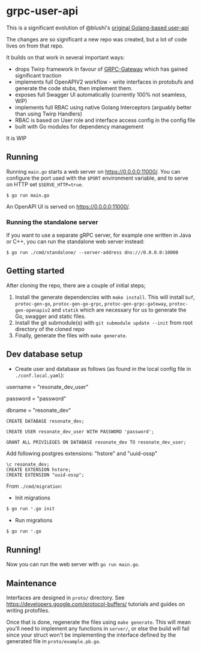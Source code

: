 # grpc-user-api

This is a significant evolution of @blushi's [original Golang-based user-api](https://github.com/resonatecoop/user-api-old)

The changes are so significant a new repo was created, but a lot of code lives on from that repo.

It builds on that work in several important ways:

- drops Twirp framework in favour of [GRPC-Gateway](https://grpc-ecosystem.github.io/grpc-gateway/) which has gained significant traction
- implements full OpenAPIV2 workflow - write interfaces in protobufs and generate the code stubs, then implement them.
- exposes full Swagger UI automatically (currently 100% not seamless, WIP)
- implements full RBAC using native Golang Interceptors (arguably better than using Twirp Handlers)
- RBAC is based on User role and interface access config in the config file
- built with Go modules for dependency management

It is WIP

## Running

Running `main.go` starts a web server on https://0.0.0.0:11000/. You can configure
the port used with the `$PORT` environment variable, and to serve on HTTP set
`$SERVE_HTTP=true`.

```
$ go run main.go
```

An OpenAPI UI is served on https://0.0.0.0:11000/.

### Running the standalone server

If you want to use a separate gRPC server, for example one written in Java or C++, you can run the
standalone web server instead:

```
$ go run ./cmd/standalone/ --server-address dns:///0.0.0.0:10000
```

## Getting started

After cloning the repo, there are a couple of initial steps;

1. Install the generate dependencies with `make install`.
   This will install `buf`, `protoc-gen-go`, `protoc-gen-go-grpc`, `protoc-gen-grpc-gateway`,
   `protoc-gen-openapiv2` and `statik` which are necessary for us to generate the Go, swagger and static files.
2. Install the git submodule(s) with `git submodule update --init` from root directory of the cloned repo
3. Finally, generate the files with `make generate`.

## Dev database setup

* Create user and database as follows (as found in the local config file in `./conf.local.yaml`):

username = "resonate_dev_user"

password = "password"

dbname = "resonate_dev"

```
CREATE DATABASE resonate_dev;

CREATE USER resonate_dev_user WITH PASSWORD 'password';

GRANT ALL PRIVILEGES ON DATABASE resonate_dev TO resonate_dev_user;

```

Add following postgres extensions: "hstore" and "uuid-ossp"

```
\c resonate_dev;
CREATE EXTENSION hstore;
CREATE EXTENSION "uuid-ossp";
```


From `./cmd/migration`:

* Init migrations

```sh
$ go run *.go init
```

* Run migrations

```sh
$ go run *.go
```

## Running!

Now you can run the web server with `go run main.go`.

## Maintenance

Interfaces are designed in
`proto/` directory. See https://developers.google.com/protocol-buffers/
tutorials and guides on writing protofiles.

Once that is done, regenerate the files using
`make generate`. This will mean you'll need to implement any functions in
`server/`, or else the build will fail since your struct won't
be implementing the interface defined by the generated file in `proto/example.pb.go`.
